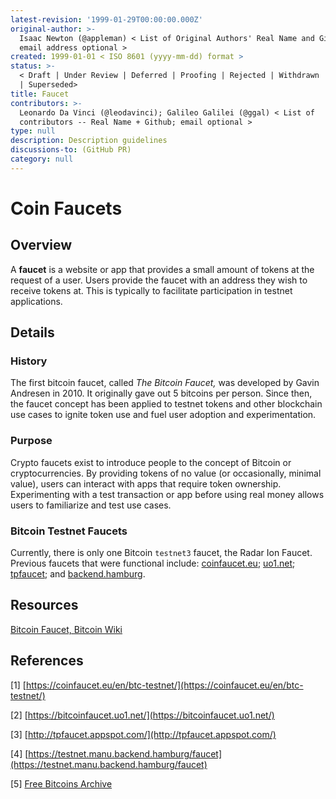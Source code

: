 ```yaml
---
latest-revision: '1999-01-29T00:00:00.000Z'
original-author: >-
  Isaac Newton (@appleman) < List of Original Authors' Real Name and Github;
  email address optional >
created: 1999-01-01 < ISO 8601 (yyyy-mm-dd) format >
status: >-
  < Draft | Under Review | Deferred | Proofing | Rejected | Withdrawn | Accepted
  | Superseded>
title: Faucet
contributors: >-
  Leonardo Da Vinci (@leodavinci); Galileo Galilei (@ggal) < List of
  contributors -- Real Name + Github; email optional >
type: null
description: Description guidelines
discussions-to: (GitHub PR)
category: null
---
```


# Coin Faucets

## Overview

A **faucet** is a website or app that provides a small amount of tokens at the request of a user. Users provide the faucet with an address they wish to receive tokens at. This is typically to facilitate participation in testnet applications. 

## Details

### History

The first bitcoin faucet, called _The Bitcoin Faucet,_ was developed by Gavin Andresen in 2010. It originally gave out 5 bitcoins per person. Since then, the faucet concept has been applied to testnet tokens and other blockchain use cases to ignite token use and fuel user adoption and experimentation.

### Purpose

Crypto faucets exist to introduce people to the concept of Bitcoin or cryptocurrencies. By providing tokens of no value \(or occasionally, minimal value\), users can interact with apps that require token ownership. Experimenting with a test transaction or app before using real money allows users to familiarize and test use cases.

### Bitcoin Testnet Faucets

Currently, there is only one Bitcoin `testnet3` faucet, the Radar Ion Faucet. Previous faucets that were functional include: [coinfaucet.eu](https://coinfaucet.eu/en/btc-testnet/); [uo1.net](https://bitcoinfaucet.uo1.net/); [tpfaucet](http://tpfaucet.appspot.com/); and [backend.hamburg](https://testnet.manu.backend.hamburg/faucet).

## Resources

[Bitcoin Faucet, Bitcoin Wiki](https://en.wikipedia.org/wiki/Bitcoin_faucet)

## References

\[1\] [https://coinfaucet.eu/en/btc-testnet/](https://coinfaucet.eu/en/btc-testnet/)

\[2\] [https://bitcoinfaucet.uo1.net/](https://bitcoinfaucet.uo1.net/)

\[3\] [http://tpfaucet.appspot.com/](http://tpfaucet.appspot.com/)

\[4\] [https://testnet.manu.backend.hamburg/faucet](https://testnet.manu.backend.hamburg/faucet)

\[5\] [Free Bitcoins Archive](https://web.archive.org/web/20100703032414/http://freebitcoins.appspot.com/)



